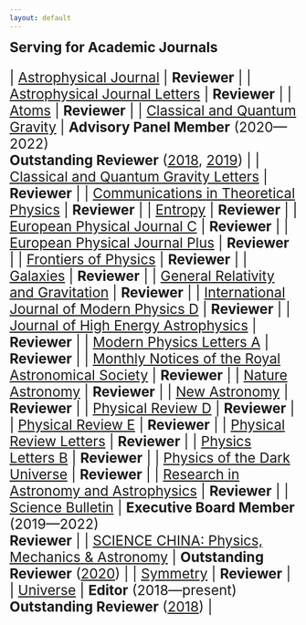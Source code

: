 ```yaml
---
layout: default
---
```


<style>
table {
  font-family: arial, sans-serif;
  border-collapse: collapse;
  width: 100%;
}

td, th {
  border: 1px solid #dddddd;
  text-align: left;
  padding: 8px;
}

tr:nth-child(odd) {
  background-color: #dddddd;
}
</style>


<big><big><big> **Serving for Academic Journals**

| [Astrophysical Journal](http://iopscience.iop.org/journal/0004-637X) | **Reviewer** |
| [Astrophysical Journal Letters](http://iopscience.iop.org/journal/2041-8205) | **Reviewer** |
| [Atoms](http://www.mdpi.com/journal/atoms) | **Reviewer** |
| [Classical and Quantum Gravity](http://iopscience.iop.org/journal/0264-9381) | **Advisory Panel Member** (2020—2022)<br>**Outstanding Reviewer** ([2018](CQG2018.pdf), [2019](CQG2019.pdf)) |
| [Classical and Quantum Gravity Letters](https://iopscience.iop.org/journal/0264-9381/page/Letters) | **Reviewer** |
| [Communications in Theoretical Physics](http://iopscience.iop.org/journal/0253-6102) |  **Reviewer** |
| [Entropy](http://www.mdpi.com/journal/entropy) |  **Reviewer** |
| [European Physical Journal C](https://link.springer.com/journal/10052) | **Reviewer** | 
| [European Physical Journal Plus](https://epjplus.epj.org/) |  **Reviewer** |
| [Frontiers of Physics](https://link.springer.com/journal/11467) |  **Reviewer** |
| [Galaxies](https://www.mdpi.com/journal/galaxies) |  **Reviewer** |
| [General Relativity and Gravitation](http://www.springer.com/journal/10714) |  **Reviewer** |
| [International Journal of Modern Physics D](http://www.worldscientific.com/worldscinet/ijmpd) |  **Reviewer** |
| [Journal of High Energy Astrophysics](https://www.journals.elsevier.com/journal-of-high-energy-astrophysics) |  **Reviewer** |
| [Modern Physics Letters A](https://www.worldscientific.com/worldscinet/mpla) |  **Reviewer** |
| [Monthly Notices of the Royal Astronomical Society](https://academic.oup.com/mnras) | **Reviewer** |
| [Nature Astronomy](https://www.nature.com/natastron/) |  **Reviewer** |
| [New Astronomy](https://www.journals.elsevier.com/new-astronomy/) |  **Reviewer** |
| [Physical Review D](https://journals.aps.org/prd/) |  **Reviewer** |
| [Physical Review E](https://journals.aps.org/pre/) |  **Reviewer** |
| [Physical Review Letters](https://journals.aps.org/prl/) |  **Reviewer** |
| [Physics Letters B](https://www.journals.elsevier.com/physics-letters-b/) |  **Reviewer** |
| [Physics of the Dark Universe](https://www.journals.elsevier.com/physics-of-the-dark-universe/) | **Reviewer** |
| [Research in Astronomy and Astrophysics](http://iopscience.iop.org/journal/1674-4527) |  **Reviewer** |
| [Science Bulletin](https://www.journals.elsevier.com/science-bulletin) | **Executive Board Member** (2019—2022)<br>**Reviewer** |
| [SCIENCE CHINA: Physics, Mechanics & Astronomy](https://link.springer.com/journal/11433) | **Outstanding Reviewer** ([2020](https://mp.weixin.qq.com/s/u_07f_JjryUV_19NtKQECA)) | 
| [Symmetry](http://www.mdpi.com/journal/symmetry) |  **Reviewer** |
| [Universe](http://www.mdpi.com/journal/universe) | **Editor** (2018—present)<br>**Outstanding Reviewer** ([2018](Universe2018.pdf)) |
